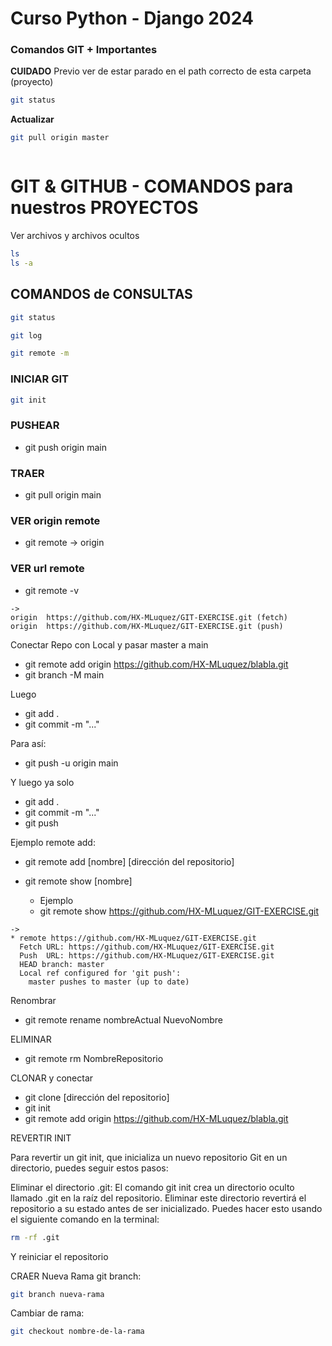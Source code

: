 
# Curso Python - Django 2024


### Comandos GIT + Importantes

**CUIDADO**
Previo ver de estar parado en el path correcto de esta carpeta (proyecto)

```bash
git status
```

**Actualizar**
```bash
git pull origin master
```


```

```

# GIT & GITHUB - COMANDOS para nuestros PROYECTOS

Ver archivos y archivos ocultos 
```bash
ls 
ls -a
```
## COMANDOS de CONSULTAS

```bash
git status

git log 

git remote -m
```

### INICIAR GIT
```bash
git init
```

### PUSHEAR
- git push origin main

### TRAER
- git pull origin main

### VER origin remote
- git remote  -> origin

### VER url remote
- git remote -v
```
->
origin  https://github.com/HX-MLuquez/GIT-EXERCISE.git (fetch)
origin  https://github.com/HX-MLuquez/GIT-EXERCISE.git (push)
```


Conectar Repo con Local y pasar master a main
- git remote add origin https://github.com/HX-MLuquez/blabla.git
- git branch -M main

Luego
- git add .
- git commit -m "..."

Para así:
- git push -u origin main


Y luego ya solo
- git add .
- git commit -m "..."
- git push 

Ejemplo remote add:
- git remote add [nombre] [dirección del repositorio]

- git remote show [nombre]
    - Ejemplo
    - git remote show https://github.com/HX-MLuquez/GIT-EXERCISE.git
```
->
* remote https://github.com/HX-MLuquez/GIT-EXERCISE.git
  Fetch URL: https://github.com/HX-MLuquez/GIT-EXERCISE.git
  Push  URL: https://github.com/HX-MLuquez/GIT-EXERCISE.git
  HEAD branch: master
  Local ref configured for 'git push':
    master pushes to master (up to date)
```

Renombrar
- git remote rename nombreActual  NuevoNombre


ELIMINAR
- git remote rm NombreRepositorio

CLONAR y conectar
- git clone [dirección del repositorio]
- git init
- git remote add origin https://github.com/HX-MLuquez/blabla.git


REVERTIR INIT

Para revertir un git init, que inicializa un nuevo repositorio Git en un directorio, puedes seguir estos pasos:

Eliminar el directorio .git: El comando git init crea un directorio oculto llamado .git en la raíz del repositorio. Eliminar este directorio revertirá el repositorio a su estado antes de ser inicializado. Puedes hacer esto usando el siguiente comando en la terminal:

```bash
rm -rf .git
```
Y reiniciar el repositorio

CRAER Nueva Rama git branch:

```bash
git branch nueva-rama
```

Cambiar de rama:
```bash
git checkout nombre-de-la-rama
```